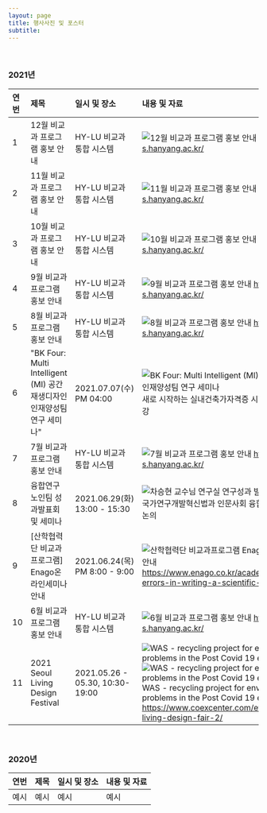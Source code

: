 ```yaml
---
layout: page
title: 행사사진 및 포스터
subtitle:
---
```


<br>

### 2021년

| 연번 | 제목 | 일시 및 장소 | 내용 및 자료 | 
| :- | :- | :- | :-------------------------------------------------------------------------------------- | 
| 1 | 12월 비교과 프로그램 홍보 안내 | HY-LU 비교과 통합 시스템 | ![12월 비교과 프로그램 홍보 안내](https://github.com/bk4-midesign/bk4-midesign.github.io/blob/master/_data/12%EC%9B%94%20%EB%B9%84%EA%B5%90%EA%B3%BC%20%ED%94%84%EB%A1%9C%EA%B7%B8%EB%9E%A8%20%EC%95%88%EB%82%B4.jpg?raw=true) https://hylu-s.hanyang.ac.kr/ |
| 2 | 11월 비교과 프로그램 홍보 안내 | HY-LU 비교과 통합 시스템 | ![11월 비교과 프로그램 홍보 안내](https://github.com/bk4-midesign/bk4-midesign.github.io/blob/master/_data/11%EC%9B%94%20%EB%B9%84%EA%B5%90%EA%B3%BC%20%ED%94%84%EB%A1%9C%EA%B7%B8%EB%9E%A8%20%EC%95%88%EB%82%B4.jpg?raw=true) https://hylu-s.hanyang.ac.kr/ |
| 3 | 10월 비교과 프로그램 홍보 안내 | HY-LU 비교과 통합 시스템 | ![10월 비교과 프로그램 홍보 안내](https://github.com/bk4-midesign/bk4-midesign.github.io/blob/master/_data/10%EC%9B%94%20%EB%B9%84%EA%B5%90%EA%B3%BC%20%ED%94%84%EB%A1%9C%EA%B7%B8%EB%9E%A8%20%EC%95%88%EB%82%B4.jpg?raw=true) https://hylu-s.hanyang.ac.kr/ |
| 4 | 9월 비교과 프로그램 홍보 안내 | HY-LU 비교과 통합 시스템 | ![9월 비교과 프로그램 홍보 안내](https://github.com/bk4-midesign/bk4-midesign.github.io/blob/master/_data/9%EC%9B%94%20%EB%B9%84%EA%B5%90%EA%B3%BC%20%ED%94%84%EB%A1%9C%EA%B7%B8%EB%9E%A8.jpg?raw=true) https://hylu-s.hanyang.ac.kr/ |
| 5 | 8월 비교과 프로그램 홍보 안내 | HY-LU 비교과 통합 시스템 | ![8월 비교과 프로그램 홍보 안내](https://github.com/bk4-midesign/bk4-midesign.github.io/blob/master/_data/8%EC%9B%94%20%EB%B9%84%EA%B5%90%EA%B3%BC%20%ED%94%84%EB%A1%9C%EA%B7%B8%EB%9E%A8.jpg?raw=true) https://hylu-s.hanyang.ac.kr/ |
| 6 | "BK Four: Multi Intelligent (MI) 공간재생디자인 인재양성팀 연구 세미나" | 2021.07.07(수) PM 04:00 | ![BK Four: Multi Intelligent (MI) 공간재생디자인 인재양성팀 연구 세미나](https://github.com/bk4-midesign/bk4-midesign.github.io/blob/master/_data/%EC%8B%A4%EB%82%B4%EB%94%94%EC%9E%90%EC%9D%B4%EB%84%88%EC%9E%90%EA%B2%A9%EC%8B%9C%ED%97%98(%EB%8C%80%ED%95%9C%EB%AF%BC%EA%B5%AD%EC%8B%A4%EB%82%B4%EA%B1%B4%EC%B6%95%EA%B0%80%20%ED%8A%B9%EA%B0%95%2021.07.07).png?raw=true) 새로 시작하는 실내건축가자격증 시험 관련 소개/특강 |
| 7 | 7월 비교과 프로그램 홍보 안내 | HY-LU 비교과 통합 시스템 | ![7월 비교과 프로그램 홍보 안내](https://github.com/bk4-midesign/bk4-midesign.github.io/blob/master/_data/7%EC%9B%94%20%EB%B9%84%EA%B5%90%EA%B3%BC%20%ED%94%84%EB%A1%9C%EA%B7%B8%EB%9E%A8%20%ED%99%8D%EB%B3%B4%20%EC%95%88%EB%82%B4.jpg?raw=true) https://hylu-s.hanyang.ac.kr/ |
| 8 | 융합연구 노인팀 성과발표회 및 세미나 | 2021.06.29(화) 13:00 - 15:30 | ![차승현 교수님 연구실](https://github.com/bk4-midesign/bk4-midesign.github.io/blob/master/_data/2021.06.29%20%EC%B0%A8%EA%B5%90%EC%88%98%EB%8B%98%20%EC%97%B0%EA%B5%AC%EC%8B%A4%20(%EC%9C%B5%ED%95%A9%EC%97%B0%EA%B5%AC%20%EB%85%B8%EC%9D%B8%ED%8C%80%20%EC%84%B1%EA%B3%BC%EB%B0%9C%ED%91%9C%ED%9A%8C%20%EB%B0%8F%20%EC%84%B8%EB%AF%B8%EB%82%98).png?raw=true) 연구성과 발표 및 종합토론, 국가연구개발혁신법과 인문사회 융합연구 발전방향 논의 |
| 9 | [산학협력단 비교과프로그램] Enago온라인세미나 안내 | 2021.06.24(목) PM 8:00 - 9:00 | ![산학협력단 비교과프로그램 Enago온라인세미나 안내](https://github.com/bk4-midesign/bk4-midesign.github.io/blob/master/_data/%5B%EC%82%B0%ED%95%99%ED%98%91%EB%A0%A5%EB%8B%A8%20%EB%B9%84%EA%B5%90%EA%B3%BC%ED%94%84%EB%A1%9C%EA%B7%B8%EB%9E%A8%5D%20Enago%EC%98%A8%EB%9D%BC%EC%9D%B8%EC%84%B8%EB%AF%B8%EB%82%98%20%EC%95%88%EB%82%B4.png?raw=true) https://www.enago.co.kr/academy/common-errors-in-writing-a-scientific-abstract-2/ |
| 10 | 6월 비교과 프로그램 홍보 안내 | HY-LU 비교과 통합 시스템 | ![6월 비교과 프로그램 홍보 안내](https://github.com/bk4-midesign/bk4-midesign.github.io/blob/master/_data/6%EC%9B%94%20%EB%B9%84%EA%B5%90%EA%B3%BC%20%ED%94%84%EB%A1%9C%EA%B7%B8%EB%9E%A8%20%ED%99%8D%EB%B3%B4%20%EC%95%88%EB%82%B4.png?raw=true) https://hylu-s.hanyang.ac.kr/ |
| 11 | 2021 Seoul Living Design Festival | 2021.05.26 - 05.30, 10:30-19:00 | ![WAS - recycling project for environmental problems in the Post Covid 19 era 1](https://github.com/bk4-midesign/bk4-midesign.github.io/blob/master/_data/WAS%20-%20recycling%20project%20for%20environmental%20problems%20in%20the%20Post%20Covid%2019%20era%201.jpg?raw=true) ![WAS - recycling project for environmental problems in the Post Covid 19 era 2](https://github.com/bk4-midesign/bk4-midesign.github.io/blob/master/_data/WAS%20-%20recycling%20project%20for%20environmental%20problems%20in%20the%20Post%20Covid%2019%20era%202.jpg?raw=true)  WAS - recycling project for environmental problems in the Post Covid 19 era  https://www.coexcenter.com/events/seoul-living-design-fair-2/ |




<br>

### 2020년

| 연번 | 제목 | 일시 및 장소 | 내용 및 자료 | 
| :- | :- | :- | :-------------------------------------------------------------------------------------- | 
| 예시 | 예시 | 예시 | 예시 |


